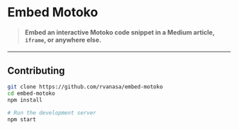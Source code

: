 # Embed Motoko

> #### Embed an interactive Motoko code snippet in a Medium article, `iframe`, or anywhere else.

---

## Contributing

```sh
git clone https://github.com/rvanasa/embed-motoko
cd embed-motoko
npm install

# Run the development server
npm start
```
